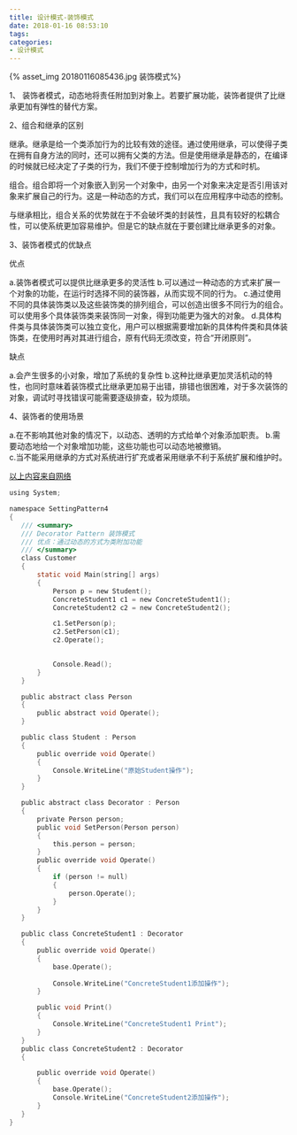 ```yaml
---
title: 设计模式-装饰模式
date: 2018-01-16 08:53:10
tags:
categories:
- 设计模式
---
```

 {% asset_img 20180116085436.jpg 装饰模式%}
 <!--more-->
1、 装饰者模式，动态地将责任附加到对象上。若要扩展功能，装饰者提供了比继承更加有弹性的替代方案。

2、组合和继承的区别

继承。继承是给一个类添加行为的比较有效的途径。通过使用继承，可以使得子类在拥有自身方法的同时，还可以拥有父类的方法。但是使用继承是静态的，在编译的时候就已经决定了子类的行为，我们不便于控制增加行为的方式和时机。

组合。组合即将一个对象嵌入到另一个对象中，由另一个对象来决定是否引用该对象来扩展自己的行为。这是一种动态的方式，我们可以在应用程序中动态的控制。

与继承相比，组合关系的优势就在于不会破坏类的封装性，且具有较好的松耦合性，可以使系统更加容易维护。但是它的缺点就在于要创建比继承更多的对象。

3、装饰者模式的优缺点

优点

a.装饰者模式可以提供比继承更多的灵活性
b.可以通过一种动态的方式来扩展一个对象的功能，在运行时选择不同的装饰器，从而实现不同的行为。
c.通过使用不同的具体装饰类以及这些装饰类的排列组合，可以创造出很多不同行为的组合。可以使用多个具体装饰类来装饰同一对象，得到功能更为强大的对象。
d.具体构件类与具体装饰类可以独立变化，用户可以根据需要增加新的具体构件类和具体装饰类，在使用时再对其进行组合，原有代码无须改变，符合“开闭原则”。

缺点

a.会产生很多的小对象，增加了系统的复杂性
b.这种比继承更加灵活机动的特性，也同时意味着装饰模式比继承更加易于出错，排错也很困难，对于多次装饰的对象，调试时寻找错误可能需要逐级排查，较为烦琐。

4、装饰者的使用场景

a.在不影响其他对象的情况下，以动态、透明的方式给单个对象添加职责。
b.需要动态地给一个对象增加功能，这些功能也可以动态地被撤销。  
c.当不能采用继承的方式对系统进行扩充或者采用继承不利于系统扩展和维护时。

 [以上内容来自网络](https://www.cnblogs.com/xinye/p/3910149.html)
 ```C
using System;

namespace SettingPattern4
{
    /// <summary>
    /// Decorator Pattern 装饰模式
    /// 优点：通过动态的方式为类附加功能
    /// </summary>
    class Customer
    {
        static void Main(string[] args)
        {
            Person p = new Student();
            ConcreteStudent1 c1 = new ConcreteStudent1();
            ConcreteStudent2 c2 = new ConcreteStudent2();

            c1.SetPerson(p);
            c2.SetPerson(c1);
            c2.Operate();
           

            Console.Read();
        }
    }

    public abstract class Person
    {
        public abstract void Operate();
    }

    public class Student : Person
    {
        public override void Operate()
        {
            Console.WriteLine("原始Student操作");
        }
    }

    public abstract class Decorator : Person
    {
        private Person person;
        public void SetPerson(Person person)
        {
            this.person = person;
        }
        public override void Operate()
        {
            if (person != null)
            {
                person.Operate();
            }
        }
    }

    public class ConcreteStudent1 : Decorator
    {
        public override void Operate()
        {
            base.Operate();
      
            Console.WriteLine("ConcreteStudent1添加操作");
        }

        public void Print()
        {
            Console.WriteLine("ConcreteStudent1 Print");
        }
    }
    public class ConcreteStudent2 : Decorator
    {

        public override void Operate()
        {
            base.Operate();
            Console.WriteLine("ConcreteStudent2添加操作");
        }
    }
}



 ```